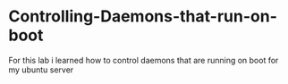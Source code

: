 # Controlling-Daemons-that-run-on-boot
 For this lab i learned how to control daemons that are running on boot for my ubuntu server
